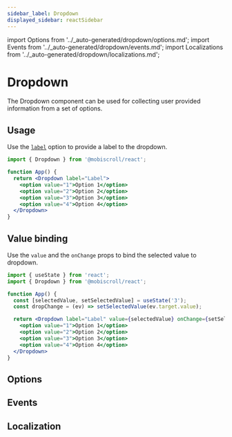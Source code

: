 ```yaml
---
sidebar_label: Dropdown
displayed_sidebar: reactSidebar
---
```


import Options from '../\_auto-generated/dropdown/options.md';
import Events from '../\_auto-generated/dropdown/events.md';
import Localizations from '../\_auto-generated/dropdown/localizations.md';

# Dropdown

The Dropdown component can be used for collecting user provided information from a set of options.

## Usage

Use the [`label`](#opt-label) option to provide a label to the dropdown.

```jsx
import { Dropdown } from '@mobiscroll/react';

function App() {
  return <Dropdown label="Label">
    <option value="1">Option 1</option>
    <option value="2">Option 2</option>
    <option value="3">Option 3</option>
    <option value="4">Option 4</option>
  </Dropdown>
}
```

## Value binding

Use the `value` and the `onChange` props to bind the selected value to dropdown.

```jsx
import { useState } from 'react';
import { Dropdown } from '@mobiscroll/react';

function App() {
  const [selectedValue, setSelectedValue] = useState('3');
  const dropChange = (ev) => setSelectedValue(ev.target.value);

  return <Dropdown label="Label" value={selectedValue} onChange={setSelectedValue}>
    <option value="1">Option 1</option>
    <option value="2">Option 2</option>
    <option value="3">Option 3</option>
    <option value="4">Option 4</option>
  </Dropdown>
}
```

<div className="option-list">

## Options

<Options />

## Events

<Events />

## Localization

<Localizations />

</div>
